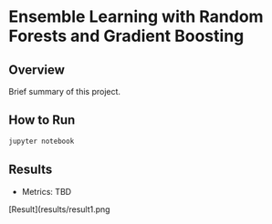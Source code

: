 # Ensemble Learning with Random Forests and Gradient Boosting

## Overview
Brief summary of this project.

## How to Run
```bash
jupyter notebook
```

## Results
- Metrics: TBD

[Result](results/result1.png
